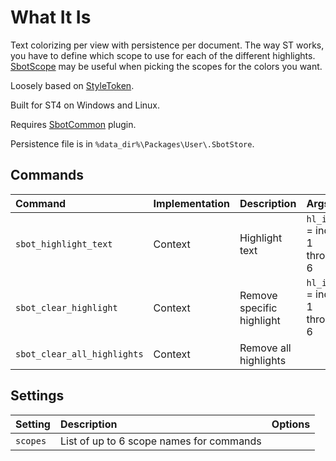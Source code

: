 # What It Is

Text colorizing per view with persistence per document.
The way ST works, you have to define which scope to use for each of the different highlights.
[SbotScope](https://github.com/cepthomas/SbotScope) may be useful when picking the scopes for the colors you want.

Loosely based on [StyleToken](https://packagecontrol.io/packages/StyleToken).

Built for ST4 on Windows and Linux.

Requires [SbotCommon](https://github.com/cepthomas/SbotCommon) plugin.

Persistence file is in `%data_dir%\Packages\User\.SbotStore`.



## Commands
| Command                    | Implementation | Description                   | Args                           |
| :--------                  | :-------       | :-------                      | :--------                      |
| `sbot_highlight_text`      | Context        | Highlight text                | `hl_index` = index 1 through 6 |
| `sbot_clear_highlight`     | Context        | Remove specific highlight     | `hl_index` = index 1 through 6 |
| `sbot_clear_all_highlights`| Context        | Remove all highlights         |                                |

## Settings
| Setting              | Description                              | Options                                                   |
| :--------            | :-------                                 | :------                                                   |
| `scopes`             | List of up to 6 scope names for commands |                                                           |
